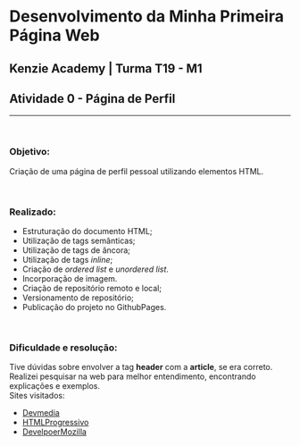 # Desenvolvimento da Minha Primeira Página Web



## Kenzie Academy | Turma T19 - M1
## Atividade 0 - Página de Perfil
---------------------------------  
&nbsp;

### Objetivo:
Criação de uma página de perfil pessoal utilizando elementos HTML.

&nbsp;

### Realizado:
- Estruturação do documento HTML;
- Utilização de tags semânticas;
- Utilização de tags de âncora;
- Utilização de tags *inline*;
- Criação de *ordered list* e *unordered list*.
- Incorporação de imagem.
- Criação de repositório remoto e local;
- Versionamento de repositório;
- Publicação do projeto no GithubPages.

&nbsp;

### Dificuldade e resolução:
Tive dúvidas sobre envolver a tag **header** com a **article**, se era correto.  
Realizei pesquisar na web para melhor entendimento, encontrando explicações e exemplos.  
Sites visitados:  
- [Devmedia](https://www.devmedia.com.br/html-header-crie-o-cabecalho-da-pagina-com-a-tag-header/43510)  
- [HTMLProgressivo](https://www.htmlprogressivo.net/2014/03/Estrutura-site-HTML5-As-Tags-header-footer-article-Tutorial.html#)  
- [DevelpoerMozilla](https://developer.mozilla.org/pt-BR/docs/Web/HTML/Element/header)
